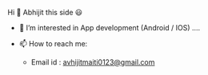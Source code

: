 Hi 👋
Abhijit this side 😃

- 🌱 I’m interested in App development (Android / IOS) ....

- 📫 How to reach me: 
  - Email id : avhijitmaiti0123@gmail.com
 
